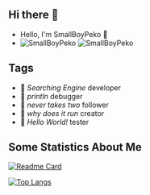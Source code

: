 ## Hi there 👋


- Hello, I'm SmallBoyPeko 👋
- ![SmallBoyPeko](https://komarev.com/ghpvc/?username=SmallBoyPeko) ![SmallBoyPeko](https://visitor-badge.glitch.me/badge?page_id=SmallBoyPeko.profile)

## Tags

- 🔭 _Searching Engine_ developer
- 🌱 _println_ debugger
- 👯 _never takes two_ follower
- 🤔 _why does it run_ creator
- 💬 _Hello World!_ tester

## Some Statistics About Me

[![Readme Card](https://github-readme-stats.vercel.app/api?username=SmallBoyPeko&show_icons=true&title_color=ffffff&icon_color=bb2acf&text_color=daf7dc&bg_color=151515)](https://github.com/anuraghazra/github-readme-stats)

[![Top Langs](https://github-readme-stats.vercel.app/api/top-langs/?username=SmallBoyPeko&layout=compact&exclude_repo=sumy7.github.io&title_color=ffffff&icon_color=bb2acf&text_color=daf7dc&bg_color=151515)](https://github.com/anuraghazra/github-readme-stats)
